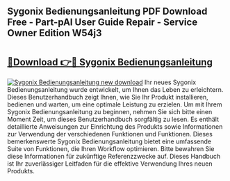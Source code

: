## Sygonix Bedienungsanleitung PDF Download Free - Part-pAl User Guide Repair - Service Owner Edition W54j3

# <h2><a href="http://df0tiz.blite.top/?on=Sygonix+Bedienungsanleitung">🔗Download 👉🔴 Sygonix Bedienungsanleitung</a></h2>

[![Sygonix Bedienungsanleitung new download](https://i.imgur.com/lujVjoI.png)](http://df0tiz.blite.top/?on=Sygonix+Bedienungsanleitung)
Ihr neues Sygonix Bedienungsanleitung wurde entwickelt, um Ihnen das Leben zu erleichtern. Dieses Benutzerhandbuch zeigt Ihnen, wie Sie Ihr Produkt installieren, bedienen und warten, um eine optimale Leistung zu erzielen. Um mit Ihrem Sygonix Bedienungsanleitung zu beginnen, nehmen Sie sich bitte einen Moment Zeit, um dieses Benutzerhandbuch sorgfältig zu lesen. Es enthält detaillierte Anweisungen zur Einrichtung des Produkts sowie Informationen zur Verwendung der verschiedenen Funktionen und Funktionen. Dieses bemerkenswerte Sygonix Bedienungsanleitung bietet eine umfassende Suite von Funktionen, die Ihren Workflow optimieren. Bitte bewahren Sie diese Informationen für zukünftige Referenzzwecke auf. Dieses Handbuch ist Ihr zuverlässiger Leitfaden für die effektive Verwendung Ihres neuen Produkts.
